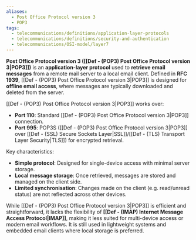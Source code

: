```yaml
---
aliases:
  - Post Office Protocol version 3
  - POP3
tags:
  - telecommunications/definitions/application-layer-protocols
  - telecommunications/definitions/security-and-authentication
  - telecommunications/OSI-model/layer7
---
```


**Post Office Protocol version 3 ([[Def - (POP3) Post Office Protocol version 3|POP3]])** is an **application-layer protocol** used to **retrieve email messages** from a remote mail server to a local email client. Defined in **RFC 1939**, [[Def - (POP3) Post Office Protocol version 3|POP3]] is designed for **offline email access**, where messages are typically downloaded and deleted from the server.

[[Def - (POP3) Post Office Protocol version 3|POP3]] works over:
- **Port 110**: Standard [[Def - (POP3) Post Office Protocol version 3|POP3]] connection.
- **Port 995**: POP3S ([[Def - (POP3) Post Office Protocol version 3|POP3]] over [[Def - (SSL) Secure Sockets Layer|SSL]]/[[Def - (TLS) Transport Layer Security|TLS]]) for encrypted retrieval.

Key characteristics:
- **Simple protocol**: Designed for single-device access with minimal server storage.
- **Local message storage**: Once retrieved, messages are stored and managed on the client side.
- **Limited synchronisation**: Changes made on the client (e.g. read/unread status) are not reflected across other devices.

While [[Def - (POP3) Post Office Protocol version 3|POP3]] is efficient and straightforward, it lacks the flexibility of **[[Def - (IMAP) Internet Message Access Protocol|IMAP]]**, making it less suited for multi-device access or modern email workflows. It is still used in lightweight systems and embedded email clients where local storage is preferred.
